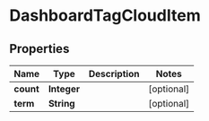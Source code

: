 
# DashboardTagCloudItem

## Properties
Name | Type | Description | Notes
------------ | ------------- | ------------- | -------------
**count** | **Integer** |  |  [optional]
**term** | **String** |  |  [optional]



